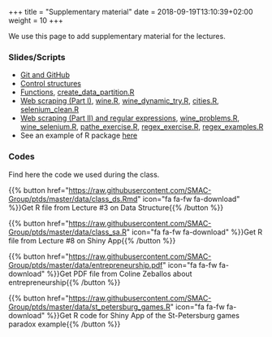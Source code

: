 +++
title = "Supplementary material"
date =  2018-09-19T13:10:39+02:00
weight = 10
+++

We use this page to add supplementary material for the lectures.

### Slides/Scripts

- [Git and GitHub](https://raw.githubusercontent.com/SMAC-Group/ptds/master/data/1-github.pdf)
- [Control structures](https://raw.githubusercontent.com/SMAC-Group/ptds/master/data/3-control-structures.html)
- [Functions](https://raw.githubusercontent.com/SMAC-Group/ptds/master/data/4-functions.html), [create_data_partition.R](https://raw.githubusercontent.com/SMAC-Group/ptds/master/data/create_data_partition.R)
- [Web scraping (Part I)](https://raw.githubusercontent.com/SMAC-Group/ptds/master/data/5-scraping.html), [wine.R](https://raw.githubusercontent.com/SMAC-Group/ptds/master/data/wine.R), [wine_dynamic_try.R](https://raw.githubusercontent.com/SMAC-Group/ptds/master/data/wine_dynamic_try.R), [cities.R](https://raw.githubusercontent.com/SMAC-Group/ptds/master/data/cities.R), [selenium_clean.R](https://raw.githubusercontent.com/SMAC-Group/ptds/master/data/selenium_clean.R)
- [Web scraping (Part II) and regular expressions](https://raw.githubusercontent.com/SMAC-Group/ptds/master/data/6-regex.html), [wine_problems.R](https://raw.githubusercontent.com/SMAC-Group/ptds/master/data/wine_problems.R), [wine_selenium.R](https://raw.githubusercontent.com/SMAC-Group/ptds/master/data/wine_selenium.R), [pathe_exercise.R](https://raw.githubusercontent.com/SMAC-Group/ptds/master/data/pathe_exercise.R), [regex_exercise.R](https://raw.githubusercontent.com/SMAC-Group/ptds/master/data/regex_exercise.R), [regex_examples.R](https://raw.githubusercontent.com/SMAC-Group/ptds/master/data/regex_examples.R)
- See an example of R package [here](https://github.com/SMAC-Group/test0)

### Codes
Find here the code we used during the class.

{{% button href="https://raw.githubusercontent.com/SMAC-Group/ptds/master/data/class_ds.Rmd" icon="fa fa-fw fa-download" %}}Get R file from Lecture #3 on Data Structure{{% /button %}}

{{% button href="https://raw.githubusercontent.com/SMAC-Group/ptds/master/data/class_sa.R" icon="fa fa-fw fa-download" %}}Get R file from Lecture #8 on Shiny App{{% /button %}}

{{% button href="https://raw.githubusercontent.com/SMAC-Group/ptds/master/data/entrepreneurship.pdf" icon="fa fa-fw fa-download" %}}Get PDF file from Coline Zeballos about entrepreneurship{{% /button %}}

{{% button href="https://raw.githubusercontent.com/SMAC-Group/ptds/master/data/st_petersburg_games.R" icon="fa fa-fw fa-download" %}}Get R code for Shiny App of the St-Petersburg games paradox example{{% /button %}}
